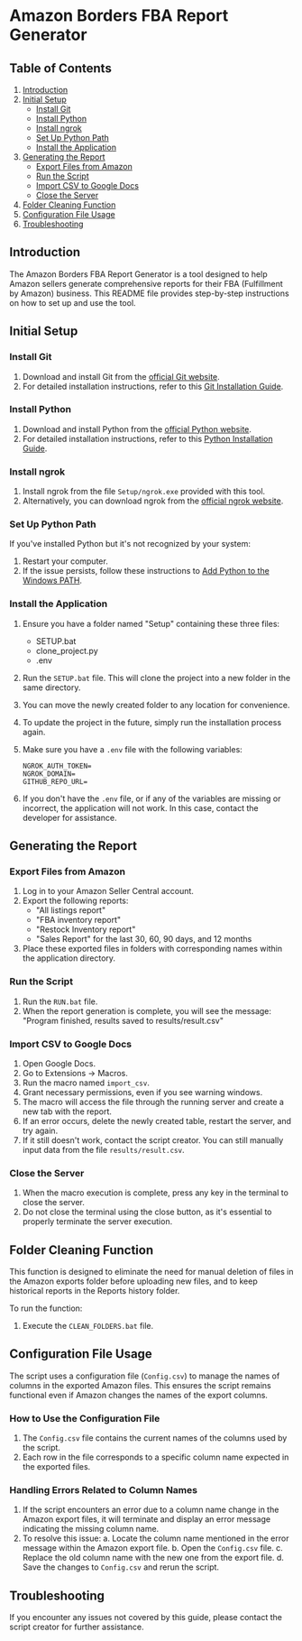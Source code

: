 # Amazon Borders FBA Report Generator

## Table of Contents

1. [Introduction](#introduction)
2. [Initial Setup](#initial-setup)
   - [Install Git](#install-git)
   - [Install Python](#install-python)
   - [Install ngrok](#install-ngrok)
   - [Set Up Python Path](#set-up-python-path)
   - [Install the Application](#install-the-application)
3. [Generating the Report](#generating-the-report)
   - [Export Files from Amazon](#export-files-from-amazon)
   - [Run the Script](#run-the-script)
   - [Import CSV to Google Docs](#import-csv-to-google-docs)
   - [Close the Server](#close-the-server)
4. [Folder Cleaning Function](#folder-cleaning-function)
5. [Configuration File Usage](#configuration-file-usage)
6. [Troubleshooting](#troubleshooting)

## Introduction

The Amazon Borders FBA Report Generator is a tool designed to help Amazon sellers generate comprehensive reports for their FBA (Fulfillment by Amazon) business. This README file provides step-by-step instructions on how to set up and use the tool.

## Initial Setup

### Install Git

1. Download and install Git from the [official Git website](https://git-scm.com/downloads).
2. For detailed installation instructions, refer to this [Git Installation Guide](https://github.com/git-guides/install-git).

### Install Python

1. Download and install Python from the [official Python website](https://www.python.org/downloads/).
2. For detailed installation instructions, refer to this [Python Installation Guide](https://www.geeksforgeeks.org/installation-of-python/).

### Install ngrok

1. Install ngrok from the file `Setup/ngrok.exe` provided with this tool.
2. Alternatively, you can download ngrok from the [official ngrok website](https://ngrok.com/download).

### Set Up Python Path

If you've installed Python but it's not recognized by your system:

1. Restart your computer.
2. If the issue persists, follow these instructions to [Add Python to the Windows PATH](https://geek-university.com/add-python-to-the-windows-path/).

### Install the Application

1. Ensure you have a folder named "Setup" containing these three files:

   - SETUP.bat
   - clone_project.py
   - .env

2. Run the `SETUP.bat` file. This will clone the project into a new folder in the same directory.

3. You can move the newly created folder to any location for convenience.

4. To update the project in the future, simply run the installation process again.

5. Make sure you have a `.env` file with the following variables:

   ```
   NGROK_AUTH_TOKEN=
   NGROK_DOMAIN=
   GITHUB_REPO_URL=
   ```

6. If you don't have the `.env` file, or if any of the variables are missing or incorrect, the application will not work. In this case, contact the developer for assistance.

## Generating the Report

### Export Files from Amazon

1. Log in to your Amazon Seller Central account.
2. Export the following reports:
   - "All listings report"
   - "FBA inventory report"
   - "Restock Inventory report"
   - "Sales Report" for the last 30, 60, 90 days, and 12 months
3. Place these exported files in folders with corresponding names within the application directory.

### Run the Script

1. Run the `RUN.bat` file.
2. When the report generation is complete, you will see the message: "Program finished, results saved to results/result.csv"

### Import CSV to Google Docs

1. Open Google Docs.
2. Go to Extensions -> Macros.
3. Run the macro named `import_csv`.
4. Grant necessary permissions, even if you see warning windows.
5. The macro will access the file through the running server and create a new tab with the report.
6. If an error occurs, delete the newly created table, restart the server, and try again.
7. If it still doesn't work, contact the script creator. You can still manually input data from the file `results/result.csv`.

### Close the Server

1. When the macro execution is complete, press any key in the terminal to close the server.
2. Do not close the terminal using the close button, as it's essential to properly terminate the server execution.

## Folder Cleaning Function

This function is designed to eliminate the need for manual deletion of files in the Amazon exports folder before uploading new files, and to keep historical reports in the Reports history folder.

To run the function:

1. Execute the `CLEAN_FOLDERS.bat` file.

## Configuration File Usage

The script uses a configuration file (`Config.csv`) to manage the names of columns in the exported Amazon files. This ensures the script remains functional even if Amazon changes the names of the export columns.

### How to Use the Configuration File

1. The `Config.csv` file contains the current names of the columns used by the script.
2. Each row in the file corresponds to a specific column name expected in the exported files.

### Handling Errors Related to Column Names

1. If the script encounters an error due to a column name change in the Amazon export files, it will terminate and display an error message indicating the missing column name.
2. To resolve this issue:
   a. Locate the column name mentioned in the error message within the Amazon export file.
   b. Open the `Config.csv` file.
   c. Replace the old column name with the new one from the export file.
   d. Save the changes to `Config.csv` and rerun the script.

## Troubleshooting

If you encounter any issues not covered by this guide, please contact the script creator for further assistance.
